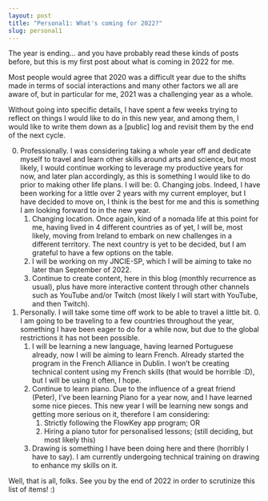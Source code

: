 ```yaml
---
layout: post
title: "Personal1: What's coming for 2022?"
slug: personal1
---
```


The year is ending… and you have probably read these kinds of posts before, but this is my first post about what is coming in 2022 for me.

Most people would agree that 2020 was a difficult year due to the shifts made in terms of social interactions and many other factors we all are aware of, but in particular for me, 2021 was a challenging year as a whole.

Without going into specific details, I have spent a few weeks trying to reflect on things I would like to do in this new year, and among them, I would like to write them down as a [public] log and revisit them by the end of the next cycle.

0. Professionally. I was considering taking a whole year off and dedicate myself to travel and learn other skills around arts and science, but most likely, I would continue working to leverage my productive years for now, and later plan accordingly, as this is something I would like to do prior to making other life plans. I will be:
    0. Changing jobs. Indeed, I have been working for a little over 2 years with my current employer, but I have decided to move on, I think is the best for me and this is something I am looking forward to in the new year.
    1. Changing location. Once again, kind of a nomada life at this point for me, having lived in 4 different countries as of yet, I will be, most likely, moving from Ireland to embark on new challenges in a different territory. The next country is yet to be decided, but I am grateful to have a few options on the table.
    2. I will be working on my JNCIE-SP, which I will be aiming to take no later than September of 2022.
    3. Continue to create content, here in this blog (monthly recurrence as usual), plus have more interactive content through other channels such as YouTube and/or Twitch (most likely I will start with YouTube, and then Twitch).
1. Personally. I will take some time off work to be able to travel a little bit.
    0. I am going to be traveling to a few countries throughout the year, something I have been eager to do for a while now, but due to the global restrictions it has not been possible.
    1. I will be learning a new language, having learned Portuguese already, now I will be aiming to learn French. Already started the program in the French Alliance in Dublin. I won’t be creating technical content using my French skills (that would be horrible :D), but I will be using it often, I hope. 
    2. Continue to learn piano. Due to the influence of a great friend (Peter), I’ve been learning Piano for a year now, and I have learned some nice pieces. This new year I will be learning new songs and getting more serious on it, therefore I am considering:
        1. Strictly following the FlowKey app program; OR
        2. Hiring a piano tutor for personalised lessons; (still deciding, but most likely this)
    3. Drawing is something I have been doing here and there (horribly I have to say). I am currently undergoing technical training on drawing to enhance my skills on it.

Well, that is all, folks. See you by the end of 2022 in order to scrutinize this list of items! :)
